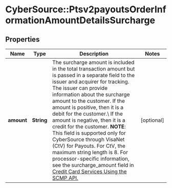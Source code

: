 # CyberSource::Ptsv2payoutsOrderInformationAmountDetailsSurcharge

## Properties
Name | Type | Description | Notes
------------ | ------------- | ------------- | -------------
**amount** | **String** | The surcharge amount is included in the total transaction amount but is passed in a separate field to the issuer and acquirer for tracking. The issuer can provide information about the surcharge amount to the customer.  If the amount is positive, then it is a debit for the customer.\\ If the amount is negative, then it is a credit for the customer.  **NOTE**: This field is supported only for CyberSource through VisaNet (CtV) for Payouts. For CtV, the maximum string length is 8.  For processor-specific information, see the surcharge_amount field in [Credit Card Services Using the SCMP API.](http://apps.cybersource.com/library/documentation/dev_guides/CC_Svcs_SCMP_API/html)  | [optional] 


